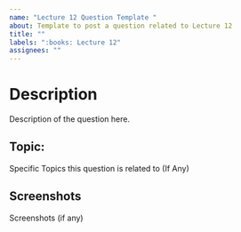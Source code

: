 ```yaml
---
name: "Lecture 12 Question Template "
about: Template to post a question related to Lecture 12
title: ""
labels: ":books: Lecture 12"
assignees: ""
---
```


# Description

Description of the question here.

## Topic:

Specific Topics this question is related to (If Any)

## Screenshots

Screenshots (if any)
